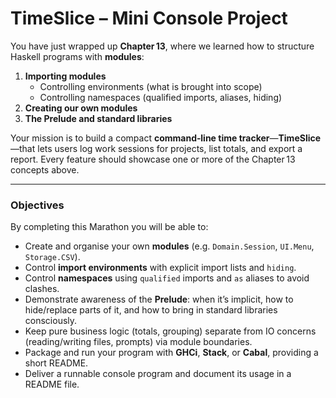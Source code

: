 # TimeSlice – Mini Console Project

You have just wrapped up **Chapter 13**, where we learned how to structure Haskell programs with **modules**:

1. **Importing modules**
   * Controlling environments (what is brought into scope)
   * Controlling namespaces (qualified imports, aliases, hiding)
2. **Creating our own modules**
3. **The Prelude and standard libraries**

Your mission is to build a compact **command‑line time tracker**—**TimeSlice**—that lets users log work sessions for projects, list totals, and export a report. Every feature should showcase one or more of the Chapter 13 concepts above.

---

### **Objectives**

By completing this Marathon you will be able to:

* Create and organise your own **modules** (e.g. `Domain.Session`, `UI.Menu`, `Storage.CSV`).
* Control **import environments** with explicit import lists and `hiding`.
* Control **namespaces** using `qualified` imports and `as` aliases to avoid clashes.
* Demonstrate awareness of the **Prelude**: when it’s implicit, how to hide/replace parts of it, and how to bring in standard libraries consciously.
* Keep pure business logic (totals, grouping) separate from IO concerns (reading/writing files, prompts) via module boundaries.
* Package and run your program with **GHCi**, **Stack**, or **Cabal**, providing a short README.
* Deliver a runnable console program and document its usage in a README file.
